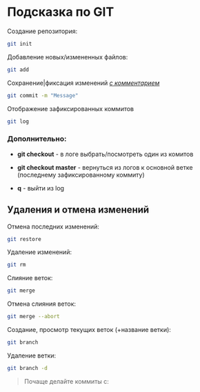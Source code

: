# Подсказка по GIT

Создание репозитория:
```sh
git init
```
Добавление новых/измененных файлов:
```sh
git add
```

Сохранение|фиксация изменений [*с комментарием*](http.example.com "-m значит message, а в кавычках сам комментарий")
```sh
git commit -m "Message"
```

Отображение зафиксированных коммитов
```sh
git log
```
### Дополнительно:


* **git checkout** - в логе выбрать/посмотреть один из комитов

* **git checkout master** - вернуться из логов к основной ветке (последнему зафиксированному коммиту)
* **q** - выйти из log

## Удаления и отмена изменений

Отмена последних изменений:
```sh
git restore
```

Удаление изменений:
```sh
git rm
```
Слияние веток:
```sh
git merge
```
Отмена слияния веток:
```sh
git merge --abort
```
Создание, просмотр текущих веток (+название ветки):
```sh
git branch
```
Удаление ветки:
```sh
git branch -d
```



> Почаще делайте коммиты с: